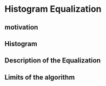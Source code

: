 # Histogram Equalization

## motivation

## Histogram

## Description of the Equalization

## Limits of the algorithm
